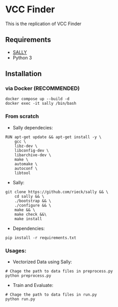# VCC Finder

This is the replication of VCC Finder

## Requirements
- [SALLY](https://github.com/rieck/sally)
- Python 3

## Installation

### via Docker (RECOMMENDED)
```
docker compose up --build -d
docker exec -it sally /bin/bash
```

### From scratch

- Sally dependecies:
```
RUN apt-get update && apt-get install -y \
    gcc \
    libz-dev \
    libconfig-dev \
    libarchive-dev \
    make \
    automake \
    autoconf \
    libtool
```

- Sally:
```
git clone https://github.com/rieck/sally && \
    cd sally && \
    ./bootstrap && \
    ./configure && \
    make && \
    make check &&\
    make install
```

- Dependencies:
```
pip install -r requirements.txt
```

### Usages:
- Vectorized Data using Sally:
```
# Chage the path to data files in preprocess.py
python preprocess.py
```

- Train and Evaluate:
```
# Chage the path to data files in run.py
python run.py
```